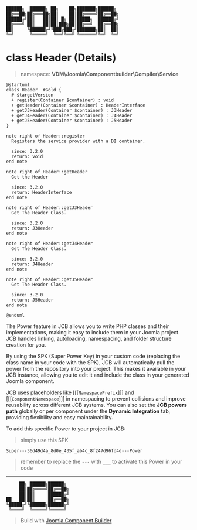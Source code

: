 ```
██████╗  ██████╗ ██╗    ██╗███████╗██████╗
██╔══██╗██╔═══██╗██║    ██║██╔════╝██╔══██╗
██████╔╝██║   ██║██║ █╗ ██║█████╗  ██████╔╝
██╔═══╝ ██║   ██║██║███╗██║██╔══╝  ██╔══██╗
██║     ╚██████╔╝╚███╔███╔╝███████╗██║  ██║
╚═╝      ╚═════╝  ╚══╝╚══╝ ╚══════╝╚═╝  ╚═╝
```
# class Header (Details)
> namespace: **VDM\Joomla\Componentbuilder\Compiler\Service**

```uml
@startuml
class Header  #Gold {
  # $targetVersion
  + register(Container $container) : void
  + getHeader(Container $container) : HeaderInterface
  + getJ3Header(Container $container) : J3Header
  + getJ4Header(Container $container) : J4Header
  + getJ5Header(Container $container) : J5Header
}

note right of Header::register
  Registers the service provider with a DI container.

  since: 3.2.0
  return: void
end note

note right of Header::getHeader
  Get the Header

  since: 3.2.0
  return: HeaderInterface
end note

note right of Header::getJ3Header
  Get The Header Class.

  since: 3.2.0
  return: J3Header
end note

note right of Header::getJ4Header
  Get The Header Class.

  since: 3.2.0
  return: J4Header
end note

note right of Header::getJ5Header
  Get The Header Class.

  since: 3.2.0
  return: J5Header
end note
 
@enduml
```

The Power feature in JCB allows you to write PHP classes and their implementations, making it easy to include them in your Joomla project. JCB handles linking, autoloading, namespacing, and folder structure creation for you.

By using the SPK (Super Power Key) in your custom code (replacing the class name in your code with the SPK), JCB will automatically pull the power from the repository into your project. This makes it available in your JCB instance, allowing you to edit it and include the class in your generated Joomla component.

JCB uses placeholders like [[[`NamespacePrefix`]]] and [[[`ComponentNamespace`]]] in namespacing to prevent collisions and improve reusability across different JCB systems. You can also set the **JCB powers path** globally or per component under the **Dynamic Integration** tab, providing flexibility and easy maintainability.

To add this specific Power to your project in JCB:

> simply use this SPK
```
Super---36d49d4a_8d0e_435f_ab4c_8f247d96fd4d---Power
```
> remember to replace the `---` with `___` to activate this Power in your code

---
```
     ██╗ ██████╗██████╗
     ██║██╔════╝██╔══██╗
     ██║██║     ██████╔╝
██   ██║██║     ██╔══██╗
╚█████╔╝╚██████╗██████╔╝
 ╚════╝  ╚═════╝╚═════╝
```
> Build with [Joomla Component Builder](https://git.vdm.dev/joomla/Component-Builder)

